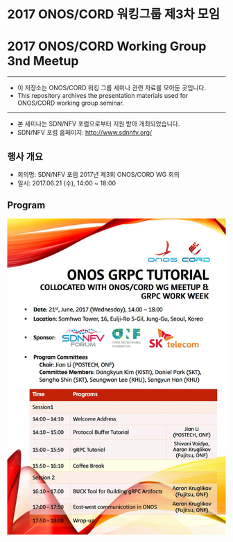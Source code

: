 # 2017 ONOS/CORD 워킹그룹 제3차 모임
# 2017 ONOS/CORD Working Group 3nd Meetup
*****************************************************************

* 이 저장소는 ONOS/CORD 워킹 그룹 세미나 관련 자료를 모아둔 곳입니다.
* This repository archives the presentation materials used for ONOS/CORD working group seminar.

*****************************************************************

* 본 세미나는 SDN/NFV 포럼으로부터 지원 받아 개최되었습니다.
* SDN/NFV 포럼 홈페이지: http://www.sdnnfv.org/

## 행사 개요
* 회의명: SDN/NFV 포럼 2017년 제3회 ONOS/CORD WG 회의
* 일시: 2017.06.21 (수), 14:00 ~ 18:00

## Program
<img src="https://github.com/onos-kr/working-group-seminar/raw/master/2017/06.21/program.jpg" width="800">
